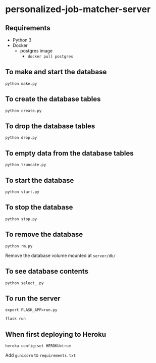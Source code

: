 # personalized-job-matcher-server

## Requirements

* Python 3
* Docker
  * postgres image
    * `docker pull postgres`

## To make and start the database

`python make.py`

## To create the database tables

`python create.py`

## To drop the database tables

`python drop.py`

## To empty data from the database tables

`python truncate.py`

## To start the database

`python start.py`

## To stop the database

`python stop.py`

## To remove the database

`python rm.py`

Remove the database volume mounted at `server/db/`

## To see database contents

`python select_.py`

## To run the server

`export FLASK_APP=run.py`

`flask run`

## When first deploying to Heroku

`heroku config:set HEROKU=true`

Add `gunicorn` to `requirements.txt`
